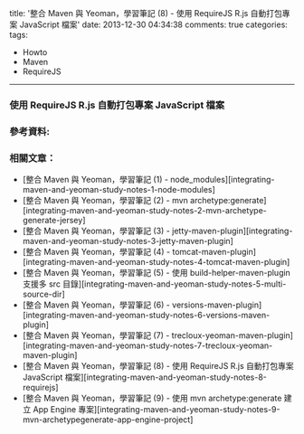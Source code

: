 title: '整合 Maven 與 Yeoman，學習筆記 (8) - 使用 RequireJS R.js 自動打包專案 JavaScript 檔案'
date: 2013-12-30 04:34:38
comments: true
categories: 
tags:
  - Howto
  - Maven
  - RequireJS
---
### 使用 RequireJS R.js 自動打包專案 JavaScript 檔案

<!-- more -->

### 參考資料:

### 相關文章：

* [整合 Maven 與 Yeoman，學習筆記 (1) - node_modules][integrating-maven-and-yeoman-study-notes-1-node-modules]
* [整合 Maven 與 Yeoman，學習筆記 (2) - mvn archetype:generate][integrating-maven-and-yeoman-study-notes-2-mvn-archetype-generate-jersey]
* [整合 Maven 與 Yeoman，學習筆記 (3) - jetty-maven-plugin][integrating-maven-and-yeoman-study-notes-3-jetty-maven-plugin]
* [整合 Maven 與 Yeoman，學習筆記 (4) - tomcat-maven-plugin][integrating-maven-and-yeoman-study-notes-4-tomcat-maven-plugin]
* [整合 Maven 與 Yeoman，學習筆記 (5) - 使用 build-helper-maven-plugin 支援多 src 目錄][integrating-maven-and-yeoman-study-notes-5-multi-source-dir]
* [整合 Maven 與 Yeoman，學習筆記 (6) - versions-maven-plugin][integrating-maven-and-yeoman-study-notes-6-versions-maven-plugin]
* [整合 Maven 與 Yeoman，學習筆記 (7) - trecloux-yeoman-maven-plugin][integrating-maven-and-yeoman-study-notes-7-trecloux-yeoman-maven-plugin]
* [整合 Maven 與 Yeoman，學習筆記 (8) - 使用 RequireJS R.js 自動打包專案 JavaScript 檔案][integrating-maven-and-yeoman-study-notes-8-requirejs]
* [整合 Maven 與 Yeoman，學習筆記 (9) - 使用 mvn archetype:generate 建立 App Engine 專案][integrating-maven-and-yeoman-study-notes-9-mvn-archetypegenerate-app-engine-project]

<!-- cross references -->

<!-- post_references -->

<!-- external references -->
